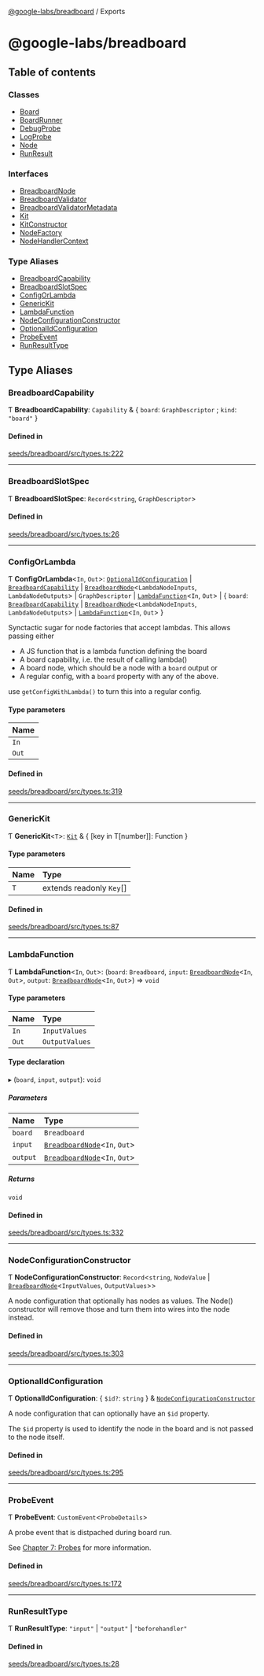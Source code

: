 [@google-labs/breadboard](README.md) / Exports

# @google-labs/breadboard

## Table of contents

### Classes

- [Board](classes/Board.md)
- [BoardRunner](classes/BoardRunner.md)
- [DebugProbe](classes/DebugProbe.md)
- [LogProbe](classes/LogProbe.md)
- [Node](classes/Node.md)
- [RunResult](classes/RunResult.md)

### Interfaces

- [BreadboardNode](interfaces/BreadboardNode.md)
- [BreadboardValidator](interfaces/BreadboardValidator.md)
- [BreadboardValidatorMetadata](interfaces/BreadboardValidatorMetadata.md)
- [Kit](interfaces/Kit.md)
- [KitConstructor](interfaces/KitConstructor.md)
- [NodeFactory](interfaces/NodeFactory.md)
- [NodeHandlerContext](interfaces/NodeHandlerContext.md)

### Type Aliases

- [BreadboardCapability](modules.md#breadboardcapability)
- [BreadboardSlotSpec](modules.md#breadboardslotspec)
- [ConfigOrLambda](modules.md#configorlambda)
- [GenericKit](modules.md#generickit)
- [LambdaFunction](modules.md#lambdafunction)
- [NodeConfigurationConstructor](modules.md#nodeconfigurationconstructor)
- [OptionalIdConfiguration](modules.md#optionalidconfiguration)
- [ProbeEvent](modules.md#probeevent)
- [RunResultType](modules.md#runresulttype)

## Type Aliases

### BreadboardCapability

Ƭ **BreadboardCapability**: `Capability` & { `board`: `GraphDescriptor` ; `kind`: ``"board"``  }

#### Defined in

[seeds/breadboard/src/types.ts:222](https://github.com/google/labs-prototypes/blob/5114223/seeds/breadboard/src/types.ts#L222)

___

### BreadboardSlotSpec

Ƭ **BreadboardSlotSpec**: `Record`<`string`, `GraphDescriptor`\>

#### Defined in

[seeds/breadboard/src/types.ts:26](https://github.com/google/labs-prototypes/blob/5114223/seeds/breadboard/src/types.ts#L26)

___

### ConfigOrLambda

Ƭ **ConfigOrLambda**<`In`, `Out`\>: [`OptionalIdConfiguration`](modules.md#optionalidconfiguration) \| [`BreadboardCapability`](modules.md#breadboardcapability) \| [`BreadboardNode`](interfaces/BreadboardNode.md)<`LambdaNodeInputs`, `LambdaNodeOutputs`\> \| `GraphDescriptor` \| [`LambdaFunction`](modules.md#lambdafunction)<`In`, `Out`\> \| { `board`: [`BreadboardCapability`](modules.md#breadboardcapability) \| [`BreadboardNode`](interfaces/BreadboardNode.md)<`LambdaNodeInputs`, `LambdaNodeOutputs`\> \| [`LambdaFunction`](modules.md#lambdafunction)<`In`, `Out`\>  }

Synctactic sugar for node factories that accept lambdas. This allows passing
either
 - A JS function that is a lambda function defining the board
 - A board capability, i.e. the result of calling lambda()
 - A board node, which should be a node with a `board` output
or
 - A regular config, with a `board` property with any of the above.

use `getConfigWithLambda()` to turn this into a regular config.

#### Type parameters

| Name |
| :------ |
| `In` |
| `Out` |

#### Defined in

[seeds/breadboard/src/types.ts:319](https://github.com/google/labs-prototypes/blob/5114223/seeds/breadboard/src/types.ts#L319)

___

### GenericKit

Ƭ **GenericKit**<`T`\>: [`Kit`](interfaces/Kit.md) & { [key in T[number]]: Function }

#### Type parameters

| Name | Type |
| :------ | :------ |
| `T` | extends readonly `Key`[] |

#### Defined in

[seeds/breadboard/src/types.ts:87](https://github.com/google/labs-prototypes/blob/5114223/seeds/breadboard/src/types.ts#L87)

___

### LambdaFunction

Ƭ **LambdaFunction**<`In`, `Out`\>: (`board`: `Breadboard`, `input`: [`BreadboardNode`](interfaces/BreadboardNode.md)<`In`, `Out`\>, `output`: [`BreadboardNode`](interfaces/BreadboardNode.md)<`In`, `Out`\>) => `void`

#### Type parameters

| Name | Type |
| :------ | :------ |
| `In` | `InputValues` |
| `Out` | `OutputValues` |

#### Type declaration

▸ (`board`, `input`, `output`): `void`

##### Parameters

| Name | Type |
| :------ | :------ |
| `board` | `Breadboard` |
| `input` | [`BreadboardNode`](interfaces/BreadboardNode.md)<`In`, `Out`\> |
| `output` | [`BreadboardNode`](interfaces/BreadboardNode.md)<`In`, `Out`\> |

##### Returns

`void`

#### Defined in

[seeds/breadboard/src/types.ts:332](https://github.com/google/labs-prototypes/blob/5114223/seeds/breadboard/src/types.ts#L332)

___

### NodeConfigurationConstructor

Ƭ **NodeConfigurationConstructor**: `Record`<`string`, `NodeValue` \| [`BreadboardNode`](interfaces/BreadboardNode.md)<`InputValues`, `OutputValues`\>\>

A node configuration that optionally has nodes as values. The Node()
constructor will remove those and turn them into wires into the node instead.

#### Defined in

[seeds/breadboard/src/types.ts:303](https://github.com/google/labs-prototypes/blob/5114223/seeds/breadboard/src/types.ts#L303)

___

### OptionalIdConfiguration

Ƭ **OptionalIdConfiguration**: { `$id?`: `string`  } & [`NodeConfigurationConstructor`](modules.md#nodeconfigurationconstructor)

A node configuration that can optionally have an `$id` property.

The `$id` property is used to identify the node in the board and is not
passed to the node itself.

#### Defined in

[seeds/breadboard/src/types.ts:295](https://github.com/google/labs-prototypes/blob/5114223/seeds/breadboard/src/types.ts#L295)

___

### ProbeEvent

Ƭ **ProbeEvent**: `CustomEvent`<`ProbeDetails`\>

A probe event that is distpached during board run.

See [Chapter 7: Probes](https://github.com/google/labs-prototypes/tree/main/seeds/breadboard/docs/tutorial#chapter-7-probes) for more information.

#### Defined in

[seeds/breadboard/src/types.ts:172](https://github.com/google/labs-prototypes/blob/5114223/seeds/breadboard/src/types.ts#L172)

___

### RunResultType

Ƭ **RunResultType**: ``"input"`` \| ``"output"`` \| ``"beforehandler"``

#### Defined in

[seeds/breadboard/src/types.ts:28](https://github.com/google/labs-prototypes/blob/5114223/seeds/breadboard/src/types.ts#L28)
